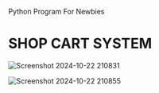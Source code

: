 Python Program For Newbies

<h1> SHOP CART SYSTEM </h1>

![Screenshot 2024-10-22 210831](https://github.com/user-attachments/assets/dfd34c0e-b9ad-4efd-bc51-c5d093d61c5b)

![Screenshot 2024-10-22 210855](https://github.com/user-attachments/assets/2b3ea87e-1c8a-4923-821a-d1bff0865f56)

